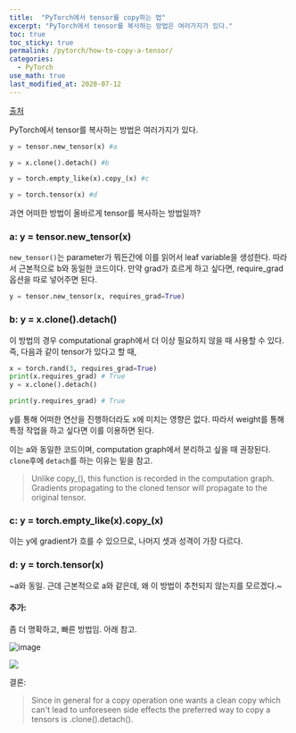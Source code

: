```yaml
---
title:  "PyTorch에서 tensor를 copy하는 법"
excerpt: "PyTorch에서 tensor를 복사하는 방법은 여러가지가 있다."
toc: true
toc_sticky: true
permalink: /pytorch/how-to-copy-a-tensor/
categories:
  - PyTorch
use_math: true
last_modified_at: 2020-07-12
---
```


[출처](https://stackoverflow.com/questions/55266154/pytorch-preferred-way-to-copy-a-tensor)

PyTorch에서 tensor를 복사하는 방법은 여러가지가 있다.

```python
y = tensor.new_tensor(x) #a

y = x.clone().detach() #b

y = torch.empty_like(x).copy_(x) #c

y = torch.tensor(x) #d
```

과연 어떠한 방법이 올바르게 tensor를 복사하는 방법일까?

### a: y = tensor.new\_tensor(x)

`new_tensor()`는 parameter가 뭐든간에 이를 읽어서 leaf variable을 생성한다. 따라서 근본적으로 b와 동일한 코드이다. 만약 grad가 흐르게 하고 싶다면, require\_grad 옵션을 따로 넣어주면 된다.

```python
y = tensor.new_tensor(x, requires_grad=True)
```

### b: y = x.clone().detach()

이 방법의 경우 computational graph에서 더 이상 필요하지 않을 때 사용할 수 있다. 즉, 다음과 같이 tensor가 있다고 할 때,

```python
x = torch.rand(3, requires_grad=True)
print(x.requires_grad) # True
y = x.clone().detach()

print(y.requires_grad) # True
```

y를 통해 어떠한 연산을 진행하더라도 x에 미치는 영향은 없다. 따라서 weight를 통해 특정 작업을 하고 싶다면 이를 이용하면 된다.

이는 a와 동일한 코드이며, computation graph에서 분리하고 싶을 때 권장된다. `clone`후에 `detach`를 하는 이유는 밑을 참고.

> Unlike copy\_(), this function is recorded in the computation graph. Gradients propagating to the cloned tensor will propagate to the original tensor.

### c: y = torch.empty\_like(x).copy\_(x)

이는 y에 gradient가 흐를 수 있으므로, 나머지 셋과 성격이 가장 다르다.

### d: y = torch.tensor(x)

~a와 동일. 근데 근본적으로 a와 같은데, 왜 이 방법이 추천되지 않는지를 모르겠다.~

#### 추가:

좀 더 명확하고, 빠른 방법임. 아래 참고.

![image](https://user-images.githubusercontent.com/47516855/87240947-0009d800-c459-11ea-84ba-50984fe4ab10.png)


![](https://i.stack.imgur.com/5QjuT.png)

결론:

> Since in general for a copy operation one wants a clean copy which can't lead to unforeseen side effects the preferred way to copy a tensors is .clone().detach().